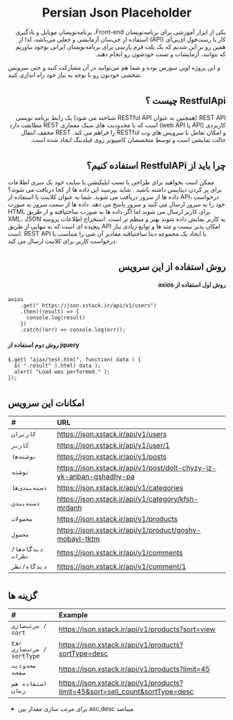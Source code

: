 # <h1 align='center'> Persian Json Placeholder </h1>

<p dir='rtl'> 
یکی از ابزار آموزشی برای برنامه‌نویسان Front-end، برنامه‌نویسان موبایل و یادگیری کار با رست‌فول ای‌پی‌آی (API)  استفاده از جی‌سان آزمایشی و جعلی می‌باشد، لذا از همین رو بر این شدیم که یک پلت فرم پارسی برای برنامه‌‌نویسان ایرانی بوجود بیاوریم که بتوانند، آزمایشات و تست خودشون رو انجام دهند.

و این پروژه اوپن سورس بوده و شما هم می‌توانید در آن مشارکت کنید و حتی سرویس شخصی خودتون رو با توجه به نیاز خود راه اندازی کنید. </p>

# <h2 dir='rtl'> RestfulApi چیست ؟ </h2>

<p dir='rtl'>
REST API (همچنین به عنوان RESTful API شناخته می شود) یک رابط برنامه نویسی کاربردی (API یا web API) است که با محدودیت های سبک معماری REST مطابقت دارد و امکان تعامل با سرویس های وب RESTful را فراهم می کند. REST مخفف انتقال حالت نمایشی است و توسط متخصصان کامپیوتر روی فیلدینگ ایجاد شده است. 
</p>

# <h2 dir='rtl'> چرا باید از RestfulAPi استفاده کنیم؟</h2>

<p> 

ممکن است بخواهید برای طراحی یا تست اپلیکیشن یا سایت خود یک سری اطلاعات برای پر کردن دیتابیس داشته باشید . شاید بپرسید این داده ها از کجا دریافت می شوند؟ داده ها از سرور دریافت می شوند. شما به عنوان کلاینت با استفاده از API، درخواست خود را به سرور ارسال می کنید و سرور پاسخ می دهد. داده ها از سمت سرور به صورت HTML برای کاربر ارسال می شوند اما اگر داده ها به صورت ساختیافته و از طریق XML، JSON به کاربر نمایش داده شوند بهتر و منظم تر است. استخراج اطلاعات پروسه پیچیده ای است که به تنهایی از طریق API امکان پذیر نیست و متد ها و توابع زیادی نیاز است. REST API با ایجاد یک مجموعه دیتا ساختیافته مقادیر آن شی را متناسب با درخواست کاربر برای کلاینت ارسال می کند.

</p>

# <h2 dir='rtl'>روش استفاده از این سرویس </h2>

<h4 dir='rtl'> روش اول استفاده از axios </h4>

```
axios
    .get(" https://json.xstack.ir/api/v1/users")
    .then((result) => {
      console.log(result)
    })
    .catch((err) => console.log(err));
```

<h4> روش دوم استفاده از jquery  </h4>

```
$.get( "ajax/test.html", function( data ) {
  $( ".result" ).html( data );
  alert( "Load was performed." );
});
```

# <h2> امکانات این سرویس </h2>


| # | URL                |
| :-------- | :------------------------- |
| `کاربران` |  https://json.xstack.ir/api/v1/users  |
| `کاربر`   |  https://json.xstack.ir/api/v1/user/1  |
| `نوشته‌ها` |  https://json.xstack.ir/api/v1/posts |
| `نوشته`   |  https://json.xstack.ir/api/v1/post/dolt-chyzy-jz-yk-anban-gshadhy-pa  |
| `دسته‌بندی‌ها`   |  https://json.xstack.ir/api/v1/categories  |
| `دسته‌بندی‌`   |   https://json.xstack.ir/api/v1/category/kfsh-mrdanh   |
| `محصولات`   |   https://json.xstack.ir/api/v1/products   |
| `محصول`   |   https://json.xstack.ir/api/v1/product/goshy-mobayl-tktm   |
| `دیدگاه‌ها/نظرات`   |   https://json.xstack.ir/api/v1/comments   |
| `دیدگاه/نظر`   |    https://json.xstack.ir/api/v1/comment/1    |

# <h2> گزینه ها </h2>
| # | Example                |
| :-------- | :------------------------- |
| `مرتب‌سازی / sort ` |   https://json.xstack.ir/api/v1/products?sort=view  |
| ` نوع مرتب‌سازی / sortType `   |   https://json.xstack.ir/api/v1/products?sortType=desc   |
| ` محدودیت صفحه ` |   https://json.xstack.ir/api/v1/products?limit=45  |
| ` استفاده هم زمان `   |   https://json.xstack.ir/api/v1/products?limit=45&sort=sell_count&sortType=desc   |

* برای مرتب سازی مقدار بین asc,desc میباشد
